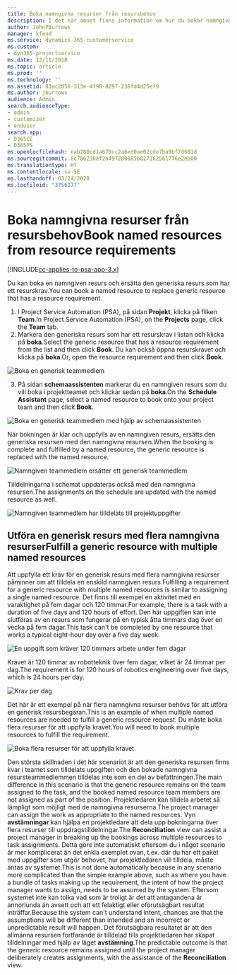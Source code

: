 ```yaml
---
title: Boka namngivna resurser från resursbehov
description: I det här ämnet finns information om hur du bokar namngivna resurser för ett generiskt resursbehov.
author: JohnPBurrows
manager: kfend
ms.service: dynamics-365-customerservice
ms.custom:
- dyn365-projectservice
ms.date: 12/11/2018
ms.topic: article
ms.prod: ''
ms.technology: ''
ms.assetid: 83ac2056-313e-4f90-8297-238fd4d25ef9
ms.author: jburrows
audience: Admin
search.audienceType:
- admin
- customizer
- enduser
search.app:
- D365CE
- D365PS
ms.openlocfilehash: eab280cd1a670cc2a6ed0ae02cde7ba9bf7d601d
ms.sourcegitcommit: 8c786230ef2a497280885b827162561776e2eb00
ms.translationtype: HT
ms.contentlocale: sv-SE
ms.lasthandoff: 03/24/2020
ms.locfileid: "3756177"
---
```

# <a name="book-named-resources-from-resource-requirements"></a><span data-ttu-id="81d66-103">Boka namngivna resurser från resursbehov</span><span class="sxs-lookup"><span data-stu-id="81d66-103">Book named resources from resource requirements</span></span>

[!INCLUDE[cc-applies-to-psa-app-3.x](../includes/cc-applies-to-psa-app-3x.md)]

<span data-ttu-id="81d66-104">Du kan boka en namngiven resurs och ersätta den generiska resurs som har ett resurskrav.</span><span class="sxs-lookup"><span data-stu-id="81d66-104">You can book a named resource to replace generic resource that has a resource requirement.</span></span>

1. <span data-ttu-id="81d66-105">I Project Service Automation (PSA), på sidan **Projekt**, klicka på fliken **Team**.</span><span class="sxs-lookup"><span data-stu-id="81d66-105">In Project Service Automation (PSA), on the **Projects** page, click the **Team** tab.</span></span>
2. <span data-ttu-id="81d66-106">Markera den generiska resurs som har ett resurskrav i listan och klicka på **boka**.</span><span class="sxs-lookup"><span data-stu-id="81d66-106">Select the generic resource that has a resource requirement from the list and then click **Book**.</span></span> <span data-ttu-id="81d66-107">Du kan också öppna resurskravet och klicka på **boka**.</span><span class="sxs-lookup"><span data-stu-id="81d66-107">Or, open the resource requirement and then click **Book**.</span></span>


![Boka en generisk teammedlem](media/RM-how-to-14.png)


3. <span data-ttu-id="81d66-109">På sidan **schemaassistenten** markerar du en namngiven resurs som du vill boka i projektteamet och klickar sedan på **boka**.</span><span class="sxs-lookup"><span data-stu-id="81d66-109">On the **Schedule Assistant** page, select a named resource to book onto your project team and then click **Book**.</span></span>

![Boka en generisk teammedlem med hjälp av schemaassistenten](media/RM-how-to-15.png)

<span data-ttu-id="81d66-111">När bokningen är klar och uppfylls av en namngiven resurs, ersätts den generiska resursen med den namngivna resursen.</span><span class="sxs-lookup"><span data-stu-id="81d66-111">When the booking is complete and fulfilled by a named resource, the generic resource is replaced with the named resource.</span></span>

![Namngiven teammedlem ersätter ett generisk teammedlem](media/RM-how-to-16.png)

<span data-ttu-id="81d66-113">Tilldelningarna i schemat uppdateras också med den namngivna resursen.</span><span class="sxs-lookup"><span data-stu-id="81d66-113">The assignments on the schedule are updated with the named resource as well.</span></span>

![Namngiven teammedlem har tilldelats till projektuppgifter](media/RM-how-to-17.png)

## <a name="fulfill-a-generic-resource-with-multiple-named-resources"></a><span data-ttu-id="81d66-115">Utföra en generisk resurs med flera namngivna resurser</span><span class="sxs-lookup"><span data-stu-id="81d66-115">Fulfill a generic resource with multiple named resources</span></span>
<span data-ttu-id="81d66-116">Att uppfylla ett krav för en generisk resurs med flera namngivna resurser påminner om att tilldela en enskild namngiven resurs.</span><span class="sxs-lookup"><span data-stu-id="81d66-116">Fulfilling a requirement for a generic resource with multiple named resources is similar to assigning a single named resource.</span></span> <span data-ttu-id="81d66-117">Det finns till exempel en aktivitet med en varaktighet på fem dagar och 120 timmar.</span><span class="sxs-lookup"><span data-stu-id="81d66-117">For example, there is a task with a duration of five days and 120 hours of effort.</span></span> <span data-ttu-id="81d66-118">Den här uppgiften kan inte slutföras av en resurs som fungerar på en typisk åtta timmars dag över en vecka på fem dagar.</span><span class="sxs-lookup"><span data-stu-id="81d66-118">This task can't be completed by one resource that works a typical eight-hour day over a five day week.</span></span> 

![En uppgift som kräver 120 timmars arbete under fem dagar](media/RM-how-to-21.png)

<span data-ttu-id="81d66-120">Kravet är 120 timmar av robotteknik över fem dagar, vilket är 24 timmar per dag.</span><span class="sxs-lookup"><span data-stu-id="81d66-120">The requirement is for 120 hours of robotics engineering over five days, which is 24 hours per day.</span></span>

![Krav per dag](media/RM-how-to-22.png)

<span data-ttu-id="81d66-122">Det här är ett exempel på när flera namngivna resurser behövs för att utföra en generisk resursbegäran.</span><span class="sxs-lookup"><span data-stu-id="81d66-122">This is an example of when multiple named resources are needed to fulfill a generic resource request.</span></span> <span data-ttu-id="81d66-123">Du måste boka flera resurser för att uppfylla kravet.</span><span class="sxs-lookup"><span data-stu-id="81d66-123">You will need to book multiple resources to fulfill the requirement.</span></span>

![Boka flera resurser för att uppfylla kravet.](media/RM-how-to-23.png)

<span data-ttu-id="81d66-125">Den största skillnaden i det här scenariot är att den generiska resursen finns kvar i teamet som tilldelats uppgiften och den bokade namngivna resursteammedlemmen tilldelas inte som en del av befattningen.</span><span class="sxs-lookup"><span data-stu-id="81d66-125">The main difference in this scenario is that the generic resource remains on the team assigned to the task, and the booked named resource team members are not assigned as part of the position.</span></span> <span data-ttu-id="81d66-126">Projektledaren kan tilldela arbetet så lämpligt som möjligt med de namngivna resurserna.</span><span class="sxs-lookup"><span data-stu-id="81d66-126">The project manager can assign the work as appropriate to the named resources.</span></span> <span data-ttu-id="81d66-127">Vyn **avstämningar** kan hjälpa en projektledare att dela upp bokningarna över flera resurser till uppdragstilldelningar.</span><span class="sxs-lookup"><span data-stu-id="81d66-127">The **Reconciliation** view can assist a project manager in breaking up the bookings across multiple resources to task assignments.</span></span> <span data-ttu-id="81d66-128">Detta görs inte automatiskt eftersom du i något scenario är mer komplicerat än det enkla exemplet ovan, t.ex. där du har ett paket med uppgifter som utgör behovet, hur projektledaren vill tilldela, måste antas av systemet.</span><span class="sxs-lookup"><span data-stu-id="81d66-128">This is not done automatically because in any scenario more complicated than the simple example above, such as where you have a bundle of tasks making up the requirement, the intent of how the project manager wants to assign, needs to be assumed by the system.</span></span> <span data-ttu-id="81d66-129">Eftersom systemet inte kan tolka vad som är troligt är det att antagandena är annorlunda än avsett och att ett felaktigt eller oförutsägbart resultat inträffar.</span><span class="sxs-lookup"><span data-stu-id="81d66-129">Because the system can't understand intent, chances are that the assumptions will be different than intended and an incorrect or unpredictable result will happen.</span></span> <span data-ttu-id="81d66-130">Det förutsägbara resultatet är att den allmänna resursen fortfarande är tilldelad tills projektledaren har skapat tilldelningar med hjälp av läget **avstämning**.</span><span class="sxs-lookup"><span data-stu-id="81d66-130">The predictable outcome is that the generic resource remains assigned until the project manager deliberately creates assignments, with the assistance of the **Reconciliation** view.</span></span>


